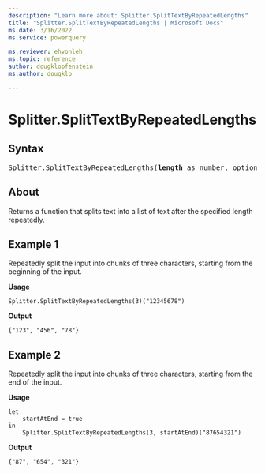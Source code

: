```yaml
---
description: "Learn more about: Splitter.SplitTextByRepeatedLengths"
title: "Splitter.SplitTextByRepeatedLengths | Microsoft Docs"
ms.date: 3/16/2022
ms.service: powerquery

ms.reviewer: ehvonleh
ms.topic: reference
author: dougklopfenstein
ms.author: dougklo

---
```

# Splitter.SplitTextByRepeatedLengths

## Syntax

<pre>
Splitter.SplitTextByRepeatedLengths(<b>length</b> as number, optional <b>startAtEnd</b> as nullable logical) as function
</pre>

## About

Returns a function that splits text into a list of text after the specified length repeatedly.

## Example 1

Repeatedly split the input into chunks of three characters, starting from the beginning of the input.

**Usage**

```powerquery-m
Splitter.SplitTextByRepeatedLengths(3)("12345678")
```

**Output**

`{"123", "456", "78"}`

## Example 2

Repeatedly split the input into chunks of three characters, starting from the end of the input.

**Usage**

```powerquery-m
let
    startAtEnd = true
in
    Splitter.SplitTextByRepeatedLengths(3, startAtEnd)("87654321")
```

**Output**

`{"87", "654", "321"}`
